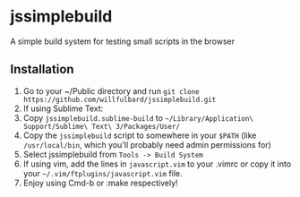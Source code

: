 # jssimplebuild
A simple build system for testing small scripts in the browser

## Installation
1.  Go to your ~/Public directory and run `git clone https://github.com/willfulbard/jssimplebuild.git`
2.  If using Sublime Text:
  1.  Copy `jssimplebuild.sublime-build` to `~/Library/Application\ Support/Sublime\ Text\ 3/Packages/User/`
  2.  Copy the `jssimplebuild` script to somewhere in your `$PATH` (like `/usr/local/bin`, which you'll probably need admin permissions for)
  3.  Select jssimplebuild from `Tools -> Build System`
3.  If using vim, add the lines in `javascript.vim` to your .vimrc or copy it into your `~/.vim/ftplugins/javascript.vim` file.
4.  Enjoy using Cmd-b or :make respectively!

